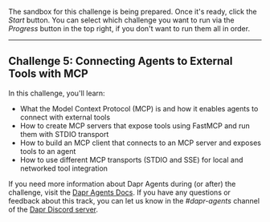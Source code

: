 The sandbox for this challenge is being prepared. Once it's ready, click the *Start* button. You can select which challenge you want to run via the *Progress* button in the top right, if you don't want to run them all in order.

---

## Challenge 5: Connecting Agents to External Tools with MCP

In this challenge, you'll learn:

- What the Model Context Protocol (MCP) is and how it enables agents to connect with external tools
- How to create MCP servers that expose tools using FastMCP and run them with STDIO transport
- How to build an MCP client that connects to an MCP server and exposes tools to an agent
- How to use different MCP transports (STDIO and SSE) for local and networked tool integration

If you need more information about Dapr Agents during (or after) the challenge, visit the [Dapr Agents Docs](https://v1-16.docs.dapr.io/developing-applications/dapr-agents/). If you have any questions or feedback about this track, you can let us know in the *#dapr-agents* channel of the [Dapr Discord server](https://bit.ly/dapr-discord).
